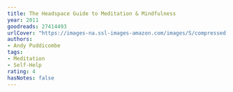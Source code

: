 ```yaml
---
title: The Headspace Guide to Meditation & Mindfulness
year: 2011
goodreads: 27414493
urlCover: "https://images-na.ssl-images-amazon.com/images/S/compressed.photo.goodreads.com/books/1456694637i/27414493.jpg"
authors:
- Andy Puddicombe
tags:
- Meditation
- Self-Help
rating: 4
hasNotes: false
---
```

